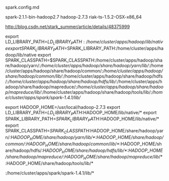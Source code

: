 spark.config.md

spark-2.1.1-bin-hadoop2.7
hadoop-2.7.3
riak-ts-1.5.2-OSX-x86_64








http://blog.csdn.net/stark_summer/article/details/48375999



export LD_LIBRARY_PATH=$LD_LIBRARY_PATH:/home/cluster/apps/hadoop/lib/native
export SPARK_LIBRARY_PATH=$SPARK_LIBRARY_PATH:/home/cluster/apps/hadoop/lib/native
export SPARK_CLASSPATH=$SPARK_CLASSPATH:/home/cluster/apps/hadoop/share/hadoop/yarn/*:/home/cluster/apps/hadoop/share/hadoop/yarn/lib/*:/home/cluster/apps/hadoop/share/hadoop/common/*:/home/cluster/apps/hadoop/share/hadoop/common/lib/*:/home/cluster/apps/hadoop/share/hadoop/hdfs/*:/home/cluster/apps/hadoop/share/hadoop/hdfs/lib/*:/home/cluster/apps/hadoop/share/hadoop/mapreduce/*:/home/cluster/apps/hadoop/share/hadoop/mapreduce/lib/*:/home/cluster/apps/hadoop/share/hadoop/tools/lib/*:/home/cluster/apps/spark/spark-1.4.1/lib/*






export HADOOP_HOME=/usr/local/hadoop-2.7.3
export LD_LIBRARY_PATH=$LD_LIBRARY_PATH:$HADOOP_HOME/lib/native/*
export SPARK_LIBRARY_PATH=$SPARK_LIBRARY_PATH:$HADOOP_HOME/lib/native/*
export SPARK_CLASSPATH=$SPARK_CLASSPATH:$HADOOP_HOME/share/hadoop/yarn/*:$HADOOP_HOME/share/hadoop/yarn/lib/*:$HADOOP_HOME/share/hadoop/common/*:$HADOOP_HOME/share/hadoop/common/lib/*:$HADOOP_HOME/share/hadoop/hdfs/*:$HADOOP_HOME/share/hadoop/hdfs/lib/*:$HADOOP_HOME/share/hadoop/mapreduce/*:$HADOOP_HOME/share/hadoop/mapreduce/lib/*:$HADOOP_HOME/share/hadoop/tools/lib/*


:/home/cluster/apps/spark/spark-1.4.1/lib/*




